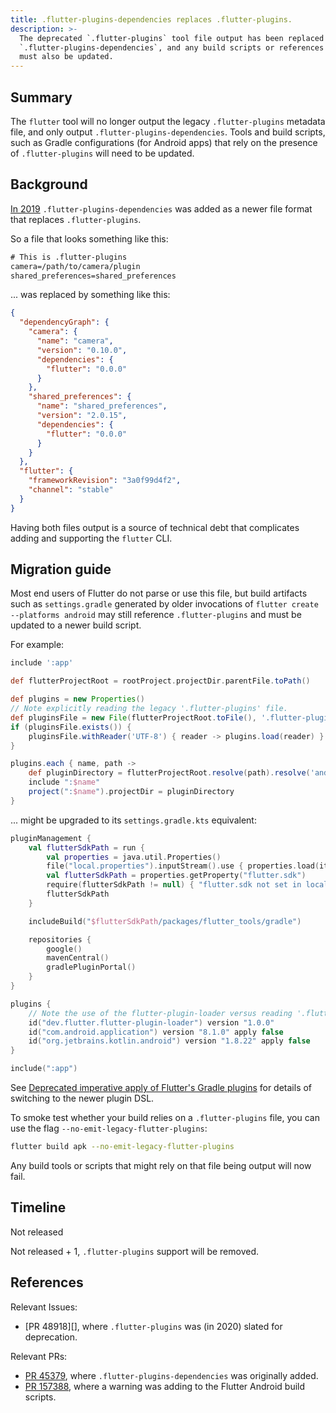 ```yaml
---
title: .flutter-plugins-dependencies replaces .flutter-plugins.
description: >-
  The deprecated `.flutter-plugins` tool file output has been replaced by
  `.flutter-plugins-dependencies`, and any build scripts or references to it
  must also be updated.
---
```


## Summary

The `flutter` tool will no longer output the legacy `.flutter-plugins` metadata
file, and only output `.flutter-plugins-dependencies`. Tools and build scripts,
such as Gradle configurations (for Android apps) that rely on the presence of
`.flutter-plugins` will need to be updated.

## Background

[In 2019][PR 45379] `.flutter-plugins-dependencies` was added as a newer file
format that replaces `.flutter-plugins`.

So a file that looks something like this:

```txt
# This is .flutter-plugins
camera=/path/to/camera/plugin
shared_preferences=shared_preferences
```

... was replaced by something like this:

```json
{
  "dependencyGraph": {
    "camera": {
      "name": "camera",
      "version": "0.10.0",
      "dependencies": {
        "flutter": "0.0.0"
      }
    },
    "shared_preferences": {
      "name": "shared_preferences",
      "version": "2.0.15",
      "dependencies": {
        "flutter": "0.0.0"
      }
    }
  },
  "flutter": {
    "frameworkRevision": "3a0f99d4f2",
    "channel": "stable"
  }
}
```

Having both files output is a source of technical debt that complicates adding
and supporting the `flutter` CLI.

## Migration guide

Most end users of Flutter do not parse or use this file, but build artifacts
such as `settings.gradle` generated by older invocations of
`flutter create --platforms android` may still reference `.flutter-plugins` and
must be updated to a newer build script.

For example:

```gradle
include ':app'

def flutterProjectRoot = rootProject.projectDir.parentFile.toPath()

def plugins = new Properties()
// Note explicitly reading the legacy '.flutter-plugins' file.
def pluginsFile = new File(flutterProjectRoot.toFile(), '.flutter-plugins')
if (pluginsFile.exists()) {
    pluginsFile.withReader('UTF-8') { reader -> plugins.load(reader) }
}

plugins.each { name, path ->
    def pluginDirectory = flutterProjectRoot.resolve(path).resolve('android').toFile()
    include ":$name"
    project(":$name").projectDir = pluginDirectory
}
```

... might be upgraded to its `settings.gradle.kts` equivalent:

```kts
pluginManagement {
    val flutterSdkPath = run {
        val properties = java.util.Properties()
        file("local.properties").inputStream().use { properties.load(it) }
        val flutterSdkPath = properties.getProperty("flutter.sdk")
        require(flutterSdkPath != null) { "flutter.sdk not set in local.properties" }
        flutterSdkPath
    }

    includeBuild("$flutterSdkPath/packages/flutter_tools/gradle")

    repositories {
        google()
        mavenCentral()
        gradlePluginPortal()
    }
}

plugins {
    // Note the use of the flutter-plugin-loader versus reading '.flutter-plugins'
    id("dev.flutter.flutter-plugin-loader") version "1.0.0"
    id("com.android.application") version "8.1.0" apply false
    id("org.jetbrains.kotlin.android") version "1.8.22" apply false
}

include(":app")
```

See [Deprecated imperative apply of Flutter's Gradle plugins][imperative-apply]
for details of switching to the newer plugin DSL.

To smoke test whether your build relies on a `.flutter-plugins` file, you
can use the flag `--no-emit-legacy-flutter-plugins`:

```sh
flutter build apk --no-emit-legacy-flutter-plugins
```

Any build tools or scripts that might rely on that file being output will now
fail.

## Timeline

Not released

Not released + 1, `.flutter-plugins` support will be removed.

## References

Relevant Issues:

- [PR 48918][], where `.flutter-plugins` was (in 2020) slated for deprecation.

Relevant PRs:

- [PR 45379][], where `.flutter-plugins-dependencies` was originally added.
- [PR 157388][], where a warning was adding to the Flutter Android build scripts.

[PR 45379]: https://github.com/flutter/flutter/pull/45379
[PR 157388]: https://github.com/flutter/flutter/pull/157388
[imperative-apply]: https://docs.flutter.dev/release/breaking-changes/flutter-gradle-plugin-apply
